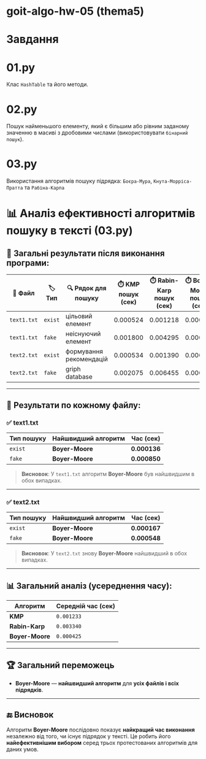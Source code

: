 # goit-algo-hw-05 (thema5)

# Завдання

# 01.py
Клас `HashTable` та його методи.

# 02.py
Пошук найменьшого елементу, який є більшим або рівним заданому значенню в масиві з дробовими числами (використовувати `бінарний пошук`).

# 03.py
Використання алгоритмів пошуку підрядка: `Боєра-Мура`, `Кнута-Морріса-Пратта` та `Рабіна-Карпа`

# 📊 Аналіз ефективності алгоритмів пошуку в тексті (03.py)

## 🧾 Загальні результати після виконання програми:


| 📄 **Файл**  | 🏷️ **Тип** | 🔍 **Рядок для пошуку**  | ⏱️ **KMP пошук (сек)** | ⏱️ **Rabin-Karp пошук (сек)** | ⏱️ **Boyer-Moore пошук (сек)** |
| ----------- | --------- | ----------------------- | --------------------- | ---------------------------- | ----------------------------- |
| `text1.txt` | `exist`   | цільовий елемент        | 0.000524              | 0.001218                     | 0.000136                      |
| `text1.txt` | `fake`    | неіснуючий елемент      | 0.001800              | 0.004295                     | 0.000850                      |
| `text2.txt` | `exist`   | формування рекомендацій | 0.000534              | 0.001390                     | 0.000167                      |
| `text2.txt` | `fake`    | griph database          | 0.002075              | 0.006455                     | 0.000548                      |

---


## 🧾 Результати по кожному файлу:

### ✅ text1.txt

| Тип пошуку | Найшвидший алгоритм | Час (сек)    |
| ---------- | ------------------- | ------------ |
| `exist`    | **Boyer-Moore**     | **0.000136** |
| `fake`     | **Boyer-Moore**     | **0.000850** |

> **Висновок**: У `text1.txt` алгоритм **Boyer-Moore** був найшвидшим в обох випадках.

---

### ✅ text2.txt

| Тип пошуку | Найшвидший алгоритм | Час (сек)    |
| ---------- | ------------------- | ------------ |
| `exist`    | **Boyer-Moore**     | **0.000167** |
| `fake`     | **Boyer-Moore**     | **0.000548** |

> **Висновок**: У `text2.txt` знову **Boyer-Moore** найшвидший в обох випадках.

---

## 📊 Загальний аналіз (усереднення часу):

| Алгоритм        | Середній час (сек) |
| --------------- | ------------------ |
| **KMP**         | `0.001233`         |
| **Rabin-Karp**  | `0.003340`         |
| **Boyer-Moore** | `0.000425`         |

---

## 🏆 Загальний переможець

- **Boyer-Moore** — **найшвидший алгоритм** для **усіх файлів і всіх підрядків**.

---

## 🔚 Висновок

Алгоритм **Boyer-Moore** послідовно показує **найкращий час виконання** незалежно від того, чи існує підрядок у тексті.
Це робить його **найефективнішим вибором** серед трьох протестованих алгоритмів для даних умов.

